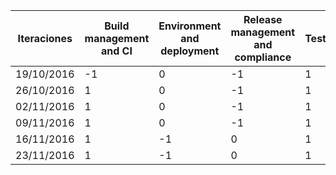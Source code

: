 |Iteraciones  |Build management and CI|Environment and deployment|Release management and compliance|Testing|Data management|
|-------------|-----------------------|--------------------------|---------------------------------|-------|---------------|
|19/10/2016   |     -1                |           0              |              -1                 |   1   |    -1         |
|26/10/2016   |      1                |           0              |              -1                 |   1   |    -1         |
|02/11/2016   |      1                |           0              |              -1                 |   1   |    -1         |
|09/11/2016   |      1                |           0              |              -1                 |   1   |    -1         |
|16/11/2016   |      1                |           -1             |               0                 |   1   |    -1         |
|23/11/2016   |      1                |           -1             |               0                 |   1   |    -1         |